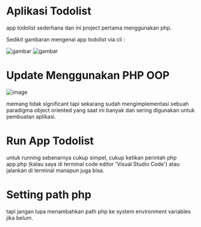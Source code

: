 # Aplikasi Todolist
app todolist sederhana dan ini project pertama menggunakan php. 

Sedikit gambaran mengenai app todolist via cli :

![gambar](https://user-images.githubusercontent.com/101040281/198892274-25b149ee-495c-4dd7-863f-2fa0d4115a77.png)
![gambar](https://user-images.githubusercontent.com/101040281/198892377-d14165b8-6d8c-4dca-9745-5b3a3e683fa3.png)

# Update Menggunakan PHP OOP
![image](https://user-images.githubusercontent.com/101040281/220006606-886ed9a3-5cb6-4879-8c4a-d7e60a92d40d.png)

memang tidak significant tapi sekarang sudah mengimplementasi sebuah paradigma object oriented yang saat ini banyak dan sering digunakan untuk pembuatan aplikasi.

# Run App Todolist
untuk running sebenarnya cukup simpel, cukup ketikan perintah php app.php (kalau saya di terminal code editor 'Visual Studio Code') atau jalankan di terminal manapun juga bisa.

# Setting path php
tapi jangan lupa menambahkan path php ke system environment variables jika belum.
